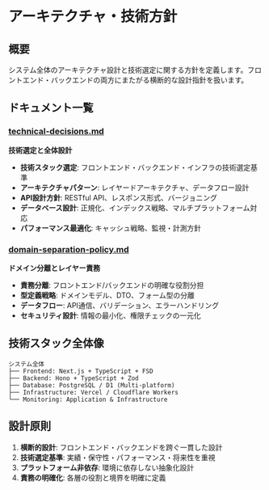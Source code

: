 # アーキテクチャ・技術方針

## 概要
システム全体のアーキテクチャ設計と技術選定に関する方針を定義します。フロントエンド・バックエンドの両方にまたがる横断的な設計指針を扱います。

## ドキュメント一覧

### [technical-decisions.md](technical-decisions.md)
**技術選定と全体設計**
- **技術スタック選定**: フロントエンド・バックエンド・インフラの技術選定基準
- **アーキテクチャパターン**: レイヤードアーキテクチャ、データフロー設計
- **API設計方針**: RESTful API、レスポンス形式、バージョニング
- **データベース設計**: 正規化、インデックス戦略、マルチプラットフォーム対応
- **パフォーマンス最適化**: キャッシュ戦略、監視・計測方針

### [domain-separation-policy.md](domain-separation-policy.md)
**ドメイン分離とレイヤー責務**
- **責務分離**: フロントエンド/バックエンドの明確な役割分担
- **型定義戦略**: ドメインモデル、DTO、フォーム型の分離
- **データフロー**: API通信、バリデーション、エラーハンドリング
- **セキュリティ設計**: 情報の最小化、権限チェックの一元化

## 技術スタック全体像

```
システム全体
├── Frontend: Next.js + TypeScript + FSD
├── Backend: Hono + TypeScript + Zod
├── Database: PostgreSQL / D1 (Multi-platform)
├── Infrastructure: Vercel / Cloudflare Workers
└── Monitoring: Application & Infrastructure
```

## 設計原則
1. **横断的設計**: フロントエンド・バックエンドを跨ぐ一貫した設計
2. **技術選定基準**: 実績・保守性・パフォーマンス・将来性を重視
3. **プラットフォーム非依存**: 環境に依存しない抽象化設計
4. **責務の明確化**: 各層の役割と境界を明確に定義